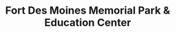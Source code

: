---
layout: repo
title: "Fort Des Moines Memorial Park & Education Center"
id: 12094
permalink: repos/12094/
---
